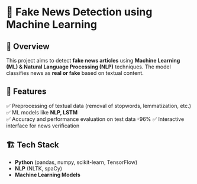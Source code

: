 # 📰 Fake News Detection using Machine Learning  

## 📌 Overview  
This project aims to detect **fake news articles** using **Machine Learning (ML) & Natural Language Processing (NLP)** techniques. The model classifies news as **real or fake** based on textual content.

## 🚀 Features  
✅ Preprocessing of textual data (removal of stopwords, lemmatization, etc.)  
✅ ML models like **NLP, LSTM**  
✅ Accuracy and performance evaluation on test data -96%
✅ Interactive interface for news verification  

## 🏗️ Tech Stack  
- **Python** (pandas, numpy, scikit-learn, TensorFlow)  
- **NLP** (NLTK, spaCy)  
- **Machine Learning Models**  
